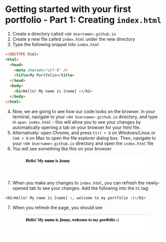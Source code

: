 # Getting started with your first portfolio - Part 1: Creating `index.html`

  1. Create a directory called `<GH Username>.github.io`
  2. Create a new file called `index.html` under the new directory
  3. Type the following snippet into `index.html`

  ```html
  <!DOCTYPE html>
  <html>
    <head>
      <meta charset="utf-8" />
      <title>My Portfolio</title>
    </head>
    <body>
      <h1>Hello! My name is [name] ✌️</h1>
    </body>
  </html>
  ```

  4. Now, we are going to see how our code looks on the browser. In your terminal, navigate to your `<GH Username>.github.io` directory, and type in `open index.html` - this will allow you to see your changes by automatically opening a tab on your browser for your html file.
  1. Alternatively: open Chrome, and press `Ctrl + O` on Windows/Linux or `Cmd + O` on Mac to open the file explorer dialog box. Then, navigate to your `<GH Username>.github.io` directory and open the `index.html` file
  1. You will see something like this on your browser
    <p align="center">
    <img width="400" alt="Example of intro text" src=".screenshots/part-1/1-intro.png">
    </p>
  1. When you make any changes to `index.html`, you can refresh the newly-opened tab to see your changes. Add the following into the `h1` tag:

  ```html
  <h1>Hello! My name is [name] ✌️, welcome to my portfolio :)</h1>
  ```

  7. When you refresh the page, you should see
    <p align="center">
    <img width="400" alt="Example of modified intro text" src=".screenshots/part-1/2-intro-modified.png">
    </p>



